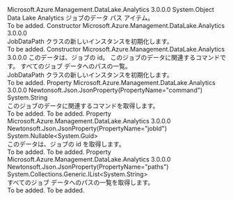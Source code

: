 <Type Name="JobDataPath" FullName="Microsoft.Azure.Management.DataLake.Analytics.Models.JobDataPath">
  <TypeSignature Language="C#" Value="public class JobDataPath" />
  <TypeSignature Language="ILAsm" Value=".class public auto ansi beforefieldinit JobDataPath extends System.Object" />
  <TypeSignature Language="DocId" Value="T:Microsoft.Azure.Management.DataLake.Analytics.Models.JobDataPath" />
  <TypeSignature Language="VB.NET" Value="Public Class JobDataPath" />
  <TypeSignature Language="F#" Value="type JobDataPath = class" />
  <AssemblyInfo>
    <AssemblyName>Microsoft.Azure.Management.DataLake.Analytics</AssemblyName>
    <AssemblyVersion>3.0.0.0</AssemblyVersion>
  </AssemblyInfo>
  <Base>
    <BaseTypeName>System.Object</BaseTypeName>
  </Base>
  <Interfaces />
  <Docs>
    <summary>
            Data Lake Analytics ジョブのデータ パス アイテム。
            </summary>
    <remarks>To be added.</remarks>
  </Docs>
  <Members>
    <Member MemberName=".ctor">
      <MemberSignature Language="C#" Value="public JobDataPath ();" />
      <MemberSignature Language="ILAsm" Value=".method public hidebysig specialname rtspecialname instance void .ctor() cil managed" />
      <MemberSignature Language="DocId" Value="M:Microsoft.Azure.Management.DataLake.Analytics.Models.JobDataPath.#ctor" />
      <MemberSignature Language="VB.NET" Value="Public Sub New ()" />
      <MemberType>Constructor</MemberType>
      <AssemblyInfo>
        <AssemblyName>Microsoft.Azure.Management.DataLake.Analytics</AssemblyName>
        <AssemblyVersion>3.0.0.0</AssemblyVersion>
      </AssemblyInfo>
      <Parameters />
      <Docs>
        <summary>
            JobDataPath クラスの新しいインスタンスを初期化します。
            </summary>
        <remarks>To be added.</remarks>
      </Docs>
    </Member>
    <Member MemberName=".ctor">
      <MemberSignature Language="C#" Value="public JobDataPath (Nullable&lt;Guid&gt; jobId = null, string command = null, System.Collections.Generic.IList&lt;string&gt; paths = null);" />
      <MemberSignature Language="ILAsm" Value=".method public hidebysig specialname rtspecialname instance void .ctor(valuetype System.Nullable`1&lt;valuetype System.Guid&gt; jobId, string command, class System.Collections.Generic.IList`1&lt;string&gt; paths) cil managed" />
      <MemberSignature Language="DocId" Value="M:Microsoft.Azure.Management.DataLake.Analytics.Models.JobDataPath.#ctor(System.Nullable{System.Guid},System.String,System.Collections.Generic.IList{System.String})" />
      <MemberSignature Language="VB.NET" Value="Public Sub New (Optional jobId As Nullable(Of Guid) = null, Optional command As String = null, Optional paths As IList(Of String) = null)" />
      <MemberSignature Language="F#" Value="new Microsoft.Azure.Management.DataLake.Analytics.Models.JobDataPath : Nullable&lt;Guid&gt; * string * System.Collections.Generic.IList&lt;string&gt; -&gt; Microsoft.Azure.Management.DataLake.Analytics.Models.JobDataPath" Usage="new Microsoft.Azure.Management.DataLake.Analytics.Models.JobDataPath (jobId, command, paths)" />
      <MemberType>Constructor</MemberType>
      <AssemblyInfo>
        <AssemblyName>Microsoft.Azure.Management.DataLake.Analytics</AssemblyName>
        <AssemblyVersion>3.0.0.0</AssemblyVersion>
      </AssemblyInfo>
      <Parameters>
        <Parameter Name="jobId" Type="System.Nullable&lt;System.Guid&gt;" />
        <Parameter Name="command" Type="System.String" />
        <Parameter Name="paths" Type="System.Collections.Generic.IList&lt;System.String&gt;" />
      </Parameters>
      <Docs>
        <param name="jobId">このデータは、ジョブの id。</param>
        <param name="command">このジョブのデータに関連するコマンドです。</param>
        <param name="paths">すべてのジョブ データへのパスの一覧。</param>
        <summary>
            JobDataPath クラスの新しいインスタンスを初期化します。
            </summary>
        <remarks>To be added.</remarks>
      </Docs>
    </Member>
    <Member MemberName="Command">
      <MemberSignature Language="C#" Value="public string Command { get; }" />
      <MemberSignature Language="ILAsm" Value=".property instance string Command" />
      <MemberSignature Language="DocId" Value="P:Microsoft.Azure.Management.DataLake.Analytics.Models.JobDataPath.Command" />
      <MemberSignature Language="VB.NET" Value="Public ReadOnly Property Command As String" />
      <MemberSignature Language="F#" Value="member this.Command : string" Usage="Microsoft.Azure.Management.DataLake.Analytics.Models.JobDataPath.Command" />
      <MemberType>Property</MemberType>
      <AssemblyInfo>
        <AssemblyName>Microsoft.Azure.Management.DataLake.Analytics</AssemblyName>
        <AssemblyVersion>3.0.0.0</AssemblyVersion>
      </AssemblyInfo>
      <Attributes>
        <Attribute>
          <AttributeName>Newtonsoft.Json.JsonProperty(PropertyName="command")</AttributeName>
        </Attribute>
      </Attributes>
      <ReturnValue>
        <ReturnType>System.String</ReturnType>
      </ReturnValue>
      <Docs>
        <summary>
            このジョブのデータに関連するコマンドを取得します。
            </summary>
        <value>To be added.</value>
        <remarks>To be added.</remarks>
      </Docs>
    </Member>
    <Member MemberName="JobId">
      <MemberSignature Language="C#" Value="public Nullable&lt;Guid&gt; JobId { get; }" />
      <MemberSignature Language="ILAsm" Value=".property instance valuetype System.Nullable`1&lt;valuetype System.Guid&gt; JobId" />
      <MemberSignature Language="DocId" Value="P:Microsoft.Azure.Management.DataLake.Analytics.Models.JobDataPath.JobId" />
      <MemberSignature Language="VB.NET" Value="Public ReadOnly Property JobId As Nullable(Of Guid)" />
      <MemberSignature Language="F#" Value="member this.JobId : Nullable&lt;Guid&gt;" Usage="Microsoft.Azure.Management.DataLake.Analytics.Models.JobDataPath.JobId" />
      <MemberType>Property</MemberType>
      <AssemblyInfo>
        <AssemblyName>Microsoft.Azure.Management.DataLake.Analytics</AssemblyName>
        <AssemblyVersion>3.0.0.0</AssemblyVersion>
      </AssemblyInfo>
      <Attributes>
        <Attribute>
          <AttributeName>Newtonsoft.Json.JsonProperty(PropertyName="jobId")</AttributeName>
        </Attribute>
      </Attributes>
      <ReturnValue>
        <ReturnType>System.Nullable&lt;System.Guid&gt;</ReturnType>
      </ReturnValue>
      <Docs>
        <summary>
            このデータは、ジョブの id を取得します。
            </summary>
        <value>To be added.</value>
        <remarks>To be added.</remarks>
      </Docs>
    </Member>
    <Member MemberName="Paths">
      <MemberSignature Language="C#" Value="public System.Collections.Generic.IList&lt;string&gt; Paths { get; }" />
      <MemberSignature Language="ILAsm" Value=".property instance class System.Collections.Generic.IList`1&lt;string&gt; Paths" />
      <MemberSignature Language="DocId" Value="P:Microsoft.Azure.Management.DataLake.Analytics.Models.JobDataPath.Paths" />
      <MemberSignature Language="VB.NET" Value="Public ReadOnly Property Paths As IList(Of String)" />
      <MemberSignature Language="F#" Value="member this.Paths : System.Collections.Generic.IList&lt;string&gt;" Usage="Microsoft.Azure.Management.DataLake.Analytics.Models.JobDataPath.Paths" />
      <MemberType>Property</MemberType>
      <AssemblyInfo>
        <AssemblyName>Microsoft.Azure.Management.DataLake.Analytics</AssemblyName>
        <AssemblyVersion>3.0.0.0</AssemblyVersion>
      </AssemblyInfo>
      <Attributes>
        <Attribute>
          <AttributeName>Newtonsoft.Json.JsonProperty(PropertyName="paths")</AttributeName>
        </Attribute>
      </Attributes>
      <ReturnValue>
        <ReturnType>System.Collections.Generic.IList&lt;System.String&gt;</ReturnType>
      </ReturnValue>
      <Docs>
        <summary>
            すべてのジョブ データへのパスの一覧を取得します。
            </summary>
        <value>To be added.</value>
        <remarks>To be added.</remarks>
      </Docs>
    </Member>
  </Members>
</Type>